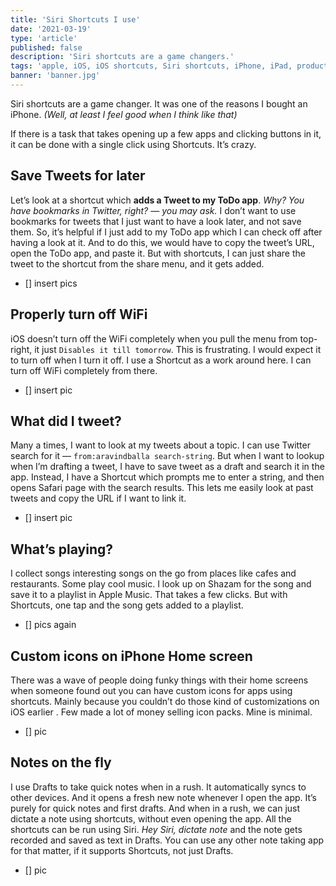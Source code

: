 ```yaml
---
title: 'Siri Shortcuts I use'
date: '2021-03-19'
type: 'article'
published: false
description: 'Siri shortcuts are a game changers.'
tags: 'apple, iOS, iOS shortcuts, Siri shortcuts, iPhone, iPad, productivity'
banner: 'banner.jpg'
---
```


Siri shortcuts are a game changer. It was one of the reasons I bought an iPhone. _(Well, at least I feel good when I think like that)_

If there is a task that takes opening up a few apps and clicking buttons in it, it can be done with a single click using Shortcuts. It’s crazy.

## Save Tweets for later

Let’s look at a shortcut which **adds a Tweet to my ToDo app**. *Why? You have bookmarks in Twitter, right? — you may ask.* I don’t want to use bookmarks for tweets that I just want to have a look later, and not save them. So, it’s helpful if I just add to my ToDo app which I can check off after having a look at it. And to do this, we would have to copy the tweet’s URL, open the ToDo app, and paste it. But with shortcuts, I can just share the tweet to the shortcut from the share menu, and it gets added. 

- [] insert pics

## Properly turn off WiFi

iOS doesn’t turn off the WiFi completely when you pull the menu from top-right, it just `Disables it till tomorrow`. This is frustrating. I would expect it to turn off when I turn it off. I use a Shortcut as a work around here. I can turn off WiFi completely from there.

- [] insert pic

## What did I tweet?

Many a times, I want to look at my tweets about a topic. I can use Twitter search for it — `from:aravindballa search-string`. But when I want to lookup when I’m drafting a tweet, I have to save tweet as a draft and search it in the app. Instead, I have a Shortcut which prompts me to enter a string, and then opens Safari page with the search results. This lets me easily look at past tweets and copy the URL if I want to link it.

- [] insert pic 

## What’s playing?

I collect songs interesting songs on the go from places like cafes and restaurants. Some play cool music. I look up on Shazam for the song and save it to a playlist in Apple Music. That takes a few clicks. But with Shortcuts, one tap and the song gets added to a playlist.

- [] pics again


## Custom icons on iPhone Home screen

There was a wave of people doing funky things with their home screens when someone found out you can have custom icons for apps using shortcuts. Mainly because you couldn’t do those kind of customizations on iOS earlier . Few made a lot of money selling icon packs. Mine is minimal.

- [] pic

## Notes on the fly

I use Drafts to take quick notes when in a rush. It automatically syncs to other devices. And it opens a fresh new note whenever I open the app. It’s purely for quick notes and first drafts. And when in a rush, we can just dictate a note using shortcuts, without even opening the app. All the shortcuts can be run using Siri. _Hey Siri, dictate note_ and the note gets recorded and saved as text in Drafts. You can use any other note taking app for that matter, if it supports Shortcuts, not just Drafts.

- [] pic


